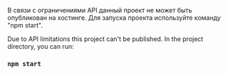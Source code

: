 В связи с ограничениями API данный проект не может быть опубликован на хостинге. Для запуска проекта используйте команду "npm start".

Due to API limitations this project can't be published. In the project directory, you can run:

### `npm start`



